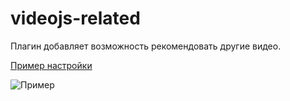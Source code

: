 # videojs-related

Плагин добавляет возможность рекомендовать другие видео.

[Пример настройки](https://github.com/izvestia/videojs-related/blob/master/example.html)

![Пример](https://github.com/izvestia/videojs-related/blob/master/example.jpg "Пример")
